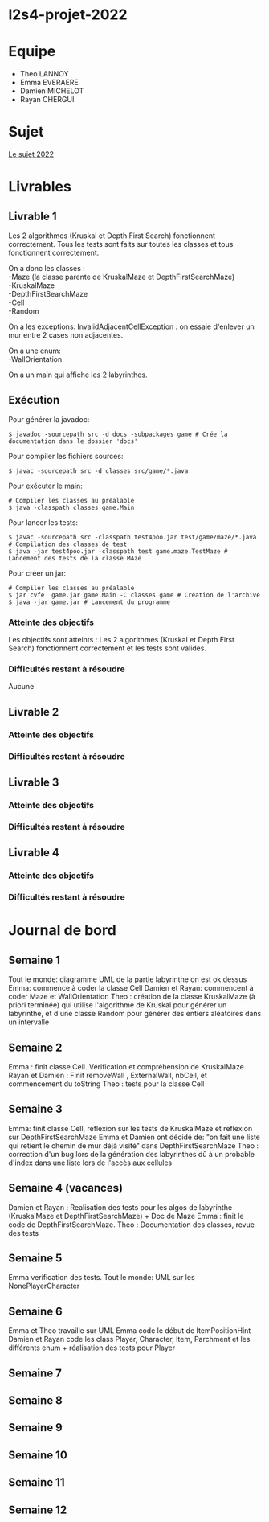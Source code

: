 # l2s4-projet-2022

# Equipe

- Theo LANNOY
- Emma EVERAERE
- Damien MICHELOT
- Rayan CHERGUI

# Sujet

[Le sujet 2022](https://www.fil.univ-lille1.fr/portail/index.php?dipl=L&sem=S4&ue=Projet&label=Documents)

# Livrables

## Livrable 1

Les 2 algorithmes (Kruskal et Depth First Search) fonctionnent correctement.
Tous les tests sont faits sur toutes les classes et tous fonctionnent correctement.

On a donc les classes :  
-Maze (la classe parente de KruskalMaze et DepthFirstSearchMaze)  
-KruskalMaze  
-DepthFirstSearchMaze  
-Cell  
-Random

On a les exceptions:
InvalidAdjacentCellException : on essaie d'enlever un mur entre 2 cases non adjacentes.

On a une enum:  
-WallOrientation

On a un main qui affiche les 2 labyrinthes.

## Exécution
Pour générer la javadoc:
```console
$ javadoc -sourcepath src -d docs -subpackages game # Crée la documentation dans le dossier 'docs'
```

Pour compiler les fichiers sources:
```console
$ javac -sourcepath src -d classes src/game/*.java
```

Pour exécuter le main:
``` console
# Compiler les classes au préalable
$ java -classpath classes game.Main
```

Pour lancer les tests:
```console
$ javac -sourcepath src -classpath test4poo.jar test/game/maze/*.java # Compilation des classes de test
$ java -jar test4poo.jar -classpath test game.maze.TestMaze # Lancement des tests de la classe MAze
```

Pour créer un jar:
```console
# Compiler les classes au préalable
$ jar cvfe  game.jar game.Main -C classes game # Création de l'archive
$ java -jar game.jar # Lancement du programme
```



### Atteinte des objectifs
Les objectifs sont atteints : Les 2 algorithmes (Kruskal et Depth First Search) fonctionnent correctement et les tests sont valides.

### Difficultés restant à résoudre
Aucune

## Livrable 2

### Atteinte des objectifs

### Difficultés restant à résoudre

## Livrable 3

### Atteinte des objectifs

### Difficultés restant à résoudre

## Livrable 4

### Atteinte des objectifs

### Difficultés restant à résoudre

# Journal de bord

## Semaine 1
Tout le monde: diagramme UML de la partie labyrinthe on est ok dessus
Emma: commence à coder la classe Cell
Damien et Rayan: commencent à coder Maze et WallOrientation 
Theo : création de la classe KruskalMaze (à priori terminée) qui utilise l'algorithme de Kruskal pour générer un labyrinthe, et d'une classe Random pour générer des entiers aléatoires dans un intervalle

## Semaine 2
Emma : finit classe Cell. Vérification et compréhension de KruskalMaze
Rayan et Damien : Finit removeWall , ExternalWall, nbCell, et commencement du toString
Theo : tests pour la classe Cell

## Semaine 3
Emma: finit classe Cell, reflexion sur les tests de KruskalMaze et reflexion sur DepthFirstSearchMaze
Emma et Damien ont décidé de:  "on fait une liste qui retient le chemin de mur déjà visité" dans  DepthFirstSearchMaze
Theo : correction d'un bug lors de la génération des labyrinthes dû à un probable d'index dans une liste lors de l'accès aux cellules

## Semaine 4 (vacances)
Damien et Rayan : Realisation des tests pour les algos de labyrinthe (KruskalMaze et DepthFirstSearchMaze) + Doc de Maze
Emma : finit le code de DepthFirstSearchMaze.
Theo : Documentation des classes, revue des tests

## Semaine 5
Emma verification des tests.
Tout le monde: UML sur les NonePlayerCharacter

## Semaine 6
Emma et Theo travaille sur UML
Emma code le début de ItemPositionHint
Damien et Rayan code les class Player, Character, Item, Parchment et les différents enum + réalisation des tests pour Player

## Semaine 7

## Semaine 8

## Semaine 9

## Semaine 10

## Semaine 11

## Semaine 12
